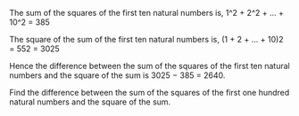 The sum of the squares of the first ten natural numbers is,
	1^2 + 2^2 + ... + 10^2 = 385

The square of the sum of the first ten natural numbers is,
	(1 + 2 + ... + 10)2 = 552 = 3025

Hence the difference between the sum of the squares of the first ten natural numbers and the square of the sum is 3025 − 385 = 2640.

Find the difference between the sum of the squares of the first one hundred natural numbers and the square of the sum.
